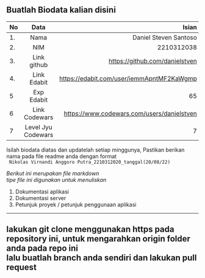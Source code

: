 **Buatlah Biodata kalian disini** <br />
----------------------------------------
|No | Data  | Isian|
|---|:-------:|------:|
|1. |Nama     | Daniel Steven Santoso |
|2.| NIM        | 2210312038 |
|3. |Link github | https://github.com/danielstven |
|4.| Link Edabit | https://edabit.com/user/iemmApntMF2KaWgmp |
|5|Exp Edabit   | 65 |
|6| Link Codewars|  https://www.codewars.com/users/danielstven  |
|7| Level Jyu Codewars| 7 |

Isilah biodata diatas dan updatelah setiap minggunya,
Pastikan berikan nama pada file readme anda dengan format <br/>
`
Nikolas Virnandi Anggoro Putra_2210312020_tanggal(20/08/22)` 

*Berikut ini merupakan file markdown <br/> tipe file ini digunakan untuk menuliskan*
1. Dokumentasi aplikasi
2. Dokumentasi server
3. Petunjuk proyek / petunjuk penggunaan aplikasi
----
**lakukan git clone menggunakan https pada repository ini, untuk mengarahkan origin folder anda pada repo ini<br/> lalu buatlah branch anda sendiri dan lakukan pull request**
----
